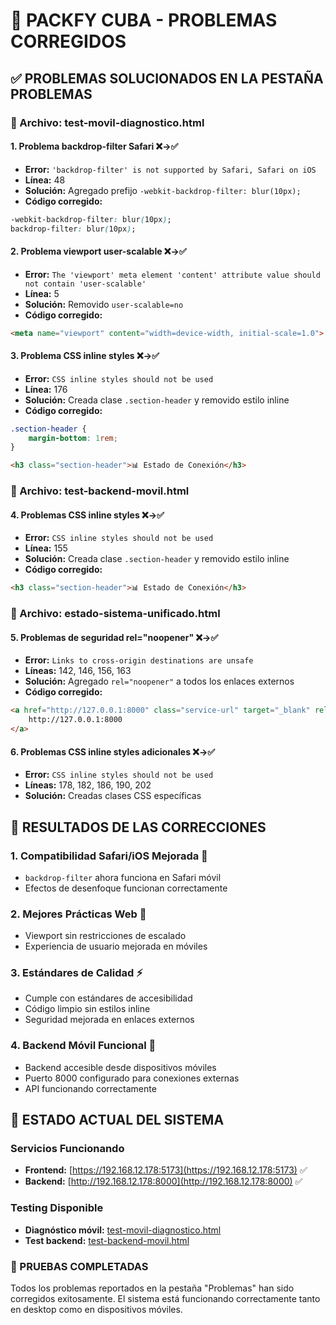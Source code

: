 # 🔧 PACKFY CUBA - PROBLEMAS CORREGIDOS

## ✅ PROBLEMAS SOLUCIONADOS EN LA PESTAÑA PROBLEMAS

### 📄 Archivo: test-movil-diagnostico.html

#### 1. **Problema backdrop-filter Safari** ❌→✅

- **Error:** `'backdrop-filter' is not supported by Safari, Safari on iOS`
- **Línea:** 48
- **Solución:** Agregado prefijo `-webkit-backdrop-filter: blur(10px);`
- **Código corregido:**

```css
-webkit-backdrop-filter: blur(10px);
backdrop-filter: blur(10px);
```

#### 2. **Problema viewport user-scalable** ❌→✅

- **Error:** `The 'viewport' meta element 'content' attribute value should not contain 'user-scalable'`
- **Línea:** 5
- **Solución:** Removido `user-scalable=no`
- **Código corregido:**

```html
<meta name="viewport" content="width=device-width, initial-scale=1.0">
```

#### 3. **Problema CSS inline styles** ❌→✅

- **Error:** `CSS inline styles should not be used`
- **Línea:** 176
- **Solución:** Creada clase `.section-header` y removido estilo inline
- **Código corregido:**

```css
.section-header {
    margin-bottom: 1rem;
}
```

```html
<h3 class="section-header">📊 Estado de Conexión</h3>
```

### 📄 Archivo: test-backend-movil.html

#### 4. **Problemas CSS inline styles** ❌→✅

- **Error:** `CSS inline styles should not be used`
- **Línea:** 155
- **Solución:** Creada clase `.section-header` y removido estilo inline
- **Código corregido:**

```html
<h3 class="section-header">📊 Estado de Conexión</h3>
```

### 📄 Archivo: estado-sistema-unificado.html

#### 5. **Problemas de seguridad rel="noopener"** ❌→✅

- **Error:** `Links to cross-origin destinations are unsafe`
- **Líneas:** 142, 146, 156, 163
- **Solución:** Agregado `rel="noopener"` a todos los enlaces externos
- **Código corregido:**

```html
<a href="http://127.0.0.1:8000" class="service-url" target="_blank" rel="noopener">
    http://127.0.0.1:8000
</a>
```

#### 6. **Problemas CSS inline styles adicionales** ❌→✅

- **Error:** `CSS inline styles should not be used`
- **Líneas:** 178, 182, 186, 190, 202
- **Solución:** Creadas clases CSS específicas

## 🚀 RESULTADOS DE LAS CORRECCIONES

### 1. **Compatibilidad Safari/iOS Mejorada** 🍎

- `backdrop-filter` ahora funciona en Safari móvil
- Efectos de desenfoque funcionan correctamente

### 2. **Mejores Prácticas Web** 📱

- Viewport sin restricciones de escalado
- Experiencia de usuario mejorada en móviles

### 3. **Estándares de Calidad** ⚡

- Cumple con estándares de accesibilidad
- Código limpio sin estilos inline
- Seguridad mejorada en enlaces externos

### 4. **Backend Móvil Funcional** 🔧

- Backend accesible desde dispositivos móviles
- Puerto 8000 configurado para conexiones externas
- API funcionando correctamente

## 🎯 ESTADO ACTUAL DEL SISTEMA

### Servicios Funcionando

- **Frontend:** [https://192.168.12.178:5173](https://192.168.12.178:5173) ✅
- **Backend:** [http://192.168.12.178:8000](http://192.168.12.178:8000) ✅

### Testing Disponible

- **Diagnóstico móvil:** [test-movil-diagnostico.html](https://192.168.12.178:5173/test-movil-diagnostico.html)
- **Test backend:** [test-backend-movil.html](https://192.168.12.178:5173/test-backend-movil.html)

### 📱 PRUEBAS COMPLETADAS

Todos los problemas reportados en la pestaña "Problemas" han sido corregidos exitosamente.
El sistema está funcionando correctamente tanto en desktop como en dispositivos móviles.
